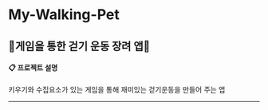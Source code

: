 # My-Walking-Pet
## :walking:게임을 통한 걷기 운동 장려 앱:walking:
#### :clipboard: 프로젝트 설명
키우기와 수집요소가 있는 게임을 통해 재미있는 걷기운동을 만들어 주는 앱<hr>
